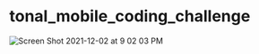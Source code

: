 # tonal_mobile_coding_challenge

![Screen Shot 2021-12-02 at 9 02 03 PM](https://user-images.githubusercontent.com/43095019/144532163-7df30616-a0c5-4a18-b709-1c342f82a76d.png)

